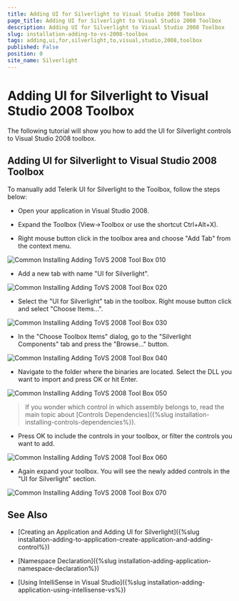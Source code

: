 ```yaml
---
title: Adding UI for Silverlight to Visual Studio 2008 Toolbox
page_title: Adding UI for Silverlight to Visual Studio 2008 Toolbox
description: Adding UI for Silverlight to Visual Studio 2008 Toolbox
slug: installation-adding-to-vs-2008-toolbox
tags: adding,ui,for,silverlight,to,visual,studio,2008,toolbox
published: False
position: 0
site_name: Silverlight
---
```


# Adding UI for Silverlight to Visual Studio 2008 Toolbox

The following tutorial will show you how to add the UI for Silverlight controls to Visual Studio 2008 toolbox.

## Adding UI for Silverlight to Visual Studio 2008 Toolbox

To manually add Telerik UI for Silverlight to the Toolbox, follow the steps below:

* Open your application in Visual Studio 2008.

* Expand the Toolbox (View->Toolbox or use the shortcut Ctrl+Alt+X). 

* Right mouse button click in the toolbox area and choose "Add Tab" from the context menu.

![Common Installing Adding ToVS 2008 Tool Box 010](images/Common_InstallingAddingToVS2008ToolBox_010.png)

* Add a new tab with name "UI for Silverlight".

![Common Installing Adding ToVS 2008 Tool Box 020](images/Common_InstallingAddingToVS2008ToolBox_020.png)

* Select the "UI for Silverlight" tab in the toolbox. Right mouse button click and select "Choose Items...".

![Common Installing Adding ToVS 2008 Tool Box 030](images/Common_InstallingAddingToVS2008ToolBox_030.png)

* In the "Choose Toolbox Items" dialog, go to the "Silverlight Components" tab and press the "Browse..." button.

![Common Installing Adding ToVS 2008 Tool Box 040](images/Common_InstallingAddingToVS2008ToolBox_040.png)

* Navigate to the folder where the binaries are located. Select the DLL you want to import and press OK or hit Enter.

![Common Installing Adding ToVS 2008 Tool Box 050](images/Common_InstallingAddingToVS2008ToolBox_050.png)

>If you wonder which control in which assembly belongs to, read the main topic about [Controls Dependencies]({%slug installation-installing-controls-dependencies%}).

* Press OK to include the controls in your toolbox, or filter the controls you want to add.

![Common Installing Adding ToVS 2008 Tool Box 060](images/Common_InstallingAddingToVS2008ToolBox_060.png)

* Again expand your toolbox. You will see the newly added controls in the "UI for Silverlight" section.

![Common Installing Adding ToVS 2008 Tool Box 070](images/Common_InstallingAddingToVS2008ToolBox_070.png)

## See Also

 * [Creating an Application and Adding UI for Silverlight]({%slug installation-adding-to-application-create-application-and-adding-control%})

 * [Namespace Declaration]({%slug installation-adding-application-namespace-declaration%})

 * [Using IntelliSense in Visual Studio]({%slug installation-adding-application-using-intellisense-vs%})
